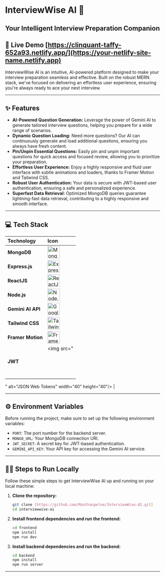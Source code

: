 # InterviewWise AI 🚀

## Your Intelligent Interview Preparation Companion

## 🔗 Live Demo  [https://clinquant-taffy-652a93.netlify.app/](https://your-netlify-site-name.netlify.app) 

InterviewWise AI is an intuitive, AI-powered platform designed to make your interview preparation seamless and effective. Built on the robust MERN stack, we've focused on delivering an effortless user experience, ensuring you're always ready to ace your next interview.

---

## ✨ Features

* **AI-Powered Question Generation:** Leverage the power of Gemini AI to generate tailored interview questions, helping you prepare for a wide range of scenarios.
* **Dynamic Question Loading:** Need more questions? Our AI can continuously generate and load additional questions, ensuring you always have fresh content.
* **Pin/Unpin Essential Questions:** Easily pin and unpin important questions for quick access and focused review, allowing you to prioritize your preparation.
* **Effortless User Experience:** Enjoy a highly responsive and fluid user interface with subtle animations and loaders, thanks to Framer Motion and Tailwind CSS.
* **Robust User Authentication:** Your data is secure with JWT-based user authentication, ensuring a safe and personalized experience.
* **Superfast Data Retrieval:** Optimized MongoDB queries guarantee lightning-fast data retrieval, contributing to a highly responsive and smooth interface.

---

## 💻 Tech Stack

| Technology | Icon |
| :--------------- | :------------------------------------------------------------------------------------------------------------------------------------------------------- |
| **MongoDB** | <img src="https://img.icons8.com/color/40/000000/mongodb.png" alt="MongoDB" width="40" height="40"/> |
| **Express.js** | <img src="https://img.icons8.com/fluent/40/000000/express-js.png" alt="Express.js" width="40" height="40"/> |
| **ReactJS** | <img src="https://img.icons8.com/color/40/000000/react-native.png" alt="ReactJS" width="40" height="40"/> |
| **Node.js** | <img src="https://img.icons8.com/color/40/000000/nodejs.png" alt="Node.js" width="40" height="40"/> |
| **Gemini AI API**| <img src="https://img.icons8.com/?size=100&id=mrNoLXFmvXDX&format=png&color=000000" alt="Google Gemini" width="40" height="40"/> |
| **Tailwind CSS** | <img src="https://img.icons8.com/?size=96&id=4PiNHtUJVbLs&format=png" alt="Tailwind CSS" width="40" height="40"/> |
| **Framer Motion**| <img src="https://cdn.worldvectorlogo.com/logos/framer-motion.svg" alt="Framer Motion" width="40" height="40"/> |
| **JWT** | <img src="<svg xmlns="http://www.w3.org/2000/svg" x="0px" y="0px" viewBox="0 0 48 48">
<polygon fill="#546e7a" points="21.906,31.772 24.507,29.048 27.107,31.772 27.107,43 21.906,43"></polygon><polygon fill="#f50057" points="17.737,29.058 21.442,28.383 21.945,32.115 15.345,41.199 11.138,38.141"></polygon><polygon fill="#d500f9" points="15.962,24.409 19.355,26.041 17.569,29.356 6.89,32.825 5.283,27.879"></polygon><polygon fill="#29b6f6" points="17.256,19.607 19.042,22.922 15.649,24.554 4.97,21.084 6.577,16.137"></polygon><polygon fill="#00e5ff" points="21.126,16.482 20.623,20.214 16.918,19.539 10.318,10.455 14.526,7.398"></polygon><polygon fill="#546e7a" points="26.094,16.228 23.493,18.952 20.893,16.228 20.893,5 26.094,5"></polygon><polygon fill="#f50057" points="30.262,18.943 26.558,19.618 26.055,15.886 32.654,6.802 36.862,9.859"></polygon><polygon fill="#d500f9" points="32.039,23.59 28.645,21.958 30.431,18.643 41.11,15.174 42.717,20.12"></polygon><polygon fill="#29b6f6" points="30.744,28.393 28.958,25.078 32.351,23.447 43.03,26.916 41.423,31.863"></polygon><polygon fill="#00e5ff" points="26.874,31.518 27.378,27.786 31.082,28.461 37.682,37.545 33.474,40.602"></polygon>
</svg>" alt="JSON Web Tokens" width="40" height="40"/> |

---

## ⚙️ Environment Variables

Before running the project, make sure to set up the following environment variables:

* `PORT`: The port number for the backend server.
* `MONGO_URL`: Your MongoDB connection URI.
* `JWT_SECRET`: A secret key for JWT-based authentication.
* `GEMINI_API_KEY`: Your API key for accessing the Gemini AI service.

---

## 🏃‍♀️ Steps to Run Locally

Follow these simple steps to get InterviewWise AI up and running on your local machine:

1.  **Clone the repository:**

    ```bash
    git clone [https://github.com/Manthanpelne/InterviewWise-AI.git]
    cd interviewwise-ai
    ```

2.  **Install frontend dependencies and run the frontend:**

    ```bash
    cd frontend
    npm install
    npm run dev
    ```

3.  **Install backend dependencies and run the backend:**

    ```bash
    cd backend
    npm install
    npm run server
    ```

---



